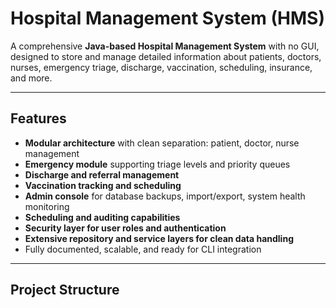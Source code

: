 # Hospital Management System (HMS)

A comprehensive **Java-based Hospital Management System** with no GUI, designed to store and manage detailed information about patients, doctors, nurses, emergency triage, discharge, vaccination, scheduling, insurance, and more.

---

## Features

- **Modular architecture** with clean separation: patient, doctor, nurse management
- **Emergency module** supporting triage levels and priority queues
- **Discharge and referral management**
- **Vaccination tracking and scheduling**
- **Admin console** for database backups, import/export, system health monitoring
- **Scheduling and auditing capabilities**
- **Security layer for user roles and authentication**
- **Extensive repository and service layers for clean data handling**
- Fully documented, scalable, and ready for CLI integration

---

## Project Structure


